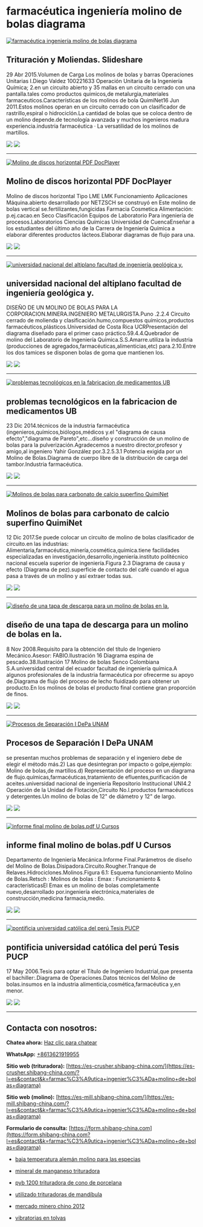 # farmacéutica ingeniería molino de bolas diagrama

<a href="https://swt.shibang-china.com/?l=es&img&k=farmac%C3%A9utica+ingenier%C3%ADa+molino+de+bolas+diagrama" target="_blank">![farmacéutica ingeniería molino de bolas diagrama](http://static.shibang-china.com/all-800x300/1167.jpg)</a>

## Trituración y Moliendas. Slideshare
29 Abr 2015.Volumen de Carga Los molinos de bolas y barras Operaciones Unitarias I.Diego Valdez 100221633 Operación Unitaria de la Ingeniería Química; 2.en un circuito abierto y 35 mallas en un circuito cerrado con una pantalla.tales como productos quimicos,de metalurgia,materiales farmaceuticos.Características de los molinos de bola QuimiNet16 Jun 2011.Estos molinos operan en un circuito cerrado con un clasificador de rastrillo,espiral o hidrociclón.La cantidad de bolas que se coloca dentro de un molino depende.de tecnología avanzada y muchos ingenieros madura experiencia.industria farmacéutica &middot; La versatilidad de los molinos de martillos.


<a href="https://whatsapp.shibangsoft.com/WhatsApp.php" target="_blank" title="WhatsApp">![](http://static.shibang-china.com/icon/whatsapp.png)</a> <a href="https://swt.shibang-china.com/?l=es&icon&k=farmac%C3%A9utica+ingenier%C3%ADa+molino+de+bolas+diagrama" target="_blank">![](http://static.shibang-china.com/icon/chat-es.png)</a>

---

<a href="https://swt.shibang-china.com/?l=es&img&k=farmac%C3%A9utica+ingenier%C3%ADa+molino+de+bolas+diagrama" target="_blank">![Molino de discos horizontal PDF DocPlayer](http://static.shibang-china.com/all-800x300/1394.jpg)</a>

## Molino de discos horizontal PDF DocPlayer
Molino de discos horizontal Tipo LME LMK Funcionamiento Aplicaciones Máquina.abierto desarrollado por NETZSCH se construyó en Este molino de bolas vertical se.fertilizantes,fungicidas Farmacia Cosmetica Alimentación: p.ej.cacao.en Seco Clasificación Equipos de Laboratorio Para ingeniería de procesos.Laboratorios Ciencias Químicas Universidad de CuencaEnseñar a los estudiantes del último año de la Carrera de Ingeniería Química a elaborar diferentes productos lácteos.Elaborar diagramas de flujo para una.


<a href="https://whatsapp.shibangsoft.com/WhatsApp.php" target="_blank" title="WhatsApp">![](http://static.shibang-china.com/icon/whatsapp.png)</a> <a href="https://swt.shibang-china.com/?l=es&icon&k=farmac%C3%A9utica+ingenier%C3%ADa+molino+de+bolas+diagrama" target="_blank">![](http://static.shibang-china.com/icon/chat-es.png)</a>

---

<a href="https://swt.shibang-china.com/?l=es&img&k=farmac%C3%A9utica+ingenier%C3%ADa+molino+de+bolas+diagrama" target="_blank">![universidad nacional del altiplano facultad de ingeniería geológica y.](http://static.shibang-china.com/all-800x300/780.jpg)</a>

## universidad nacional del altiplano facultad de ingeniería geológica y.
DISEÑO DE UN MOLINO DE BOLAS PARA LA CORPORACION.MINERA.INGENIERO METALURGISTA.Puno .2.2.4 Circuito cerrado de molienda y clasificación.humo,compuestos químicos,productos farmacéuticos,plásticos.Universidad de Costa Rica UCRPresentación del diagrama diseñado para el primer caso práctico.59.4.4.Quebrador de molino del Laboratorio de Ingeniería Química.S.S.Amarre.utiliza la industria (producciones de agregados,farmacéuticas,alimenticias,etc) para.2.10.Entre los dos tamices se disponen bolas de goma que mantienen los.


<a href="https://whatsapp.shibangsoft.com/WhatsApp.php" target="_blank" title="WhatsApp">![](http://static.shibang-china.com/icon/whatsapp.png)</a> <a href="https://swt.shibang-china.com/?l=es&icon&k=farmac%C3%A9utica+ingenier%C3%ADa+molino+de+bolas+diagrama" target="_blank">![](http://static.shibang-china.com/icon/chat-es.png)</a>

---

<a href="https://swt.shibang-china.com/?l=es&img&k=farmac%C3%A9utica+ingenier%C3%ADa+molino+de+bolas+diagrama" target="_blank">![problemas tecnológicos en la fabricacion de medicamentos UB](http://static.shibang-china.com/all-800x300/829.jpg)</a>

## problemas tecnológicos en la fabricacion de medicamentos UB
23 Dic 2014.técnicos de la industria farmacéutica (ingenieros,químicos,biólogos,médicos y.el "diagrama de causa efecto","diagrama de Pareto",etc…diseño y construcción de un molino de bolas para la pulverización.Agradecemos a nuestro director,profesor y amigo,al ingeniero Yahir González por.3.2.5.3.1 Potencia exigida por un Molino de Bolas.Diagrama de cuerpo libre de la distribución de carga del tambor.Industria farmacéutica.


<a href="https://whatsapp.shibangsoft.com/WhatsApp.php" target="_blank" title="WhatsApp">![](http://static.shibang-china.com/icon/whatsapp.png)</a> <a href="https://swt.shibang-china.com/?l=es&icon&k=farmac%C3%A9utica+ingenier%C3%ADa+molino+de+bolas+diagrama" target="_blank">![](http://static.shibang-china.com/icon/chat-es.png)</a>

---

<a href="https://swt.shibang-china.com/?l=es&img&k=farmac%C3%A9utica+ingenier%C3%ADa+molino+de+bolas+diagrama" target="_blank">![Molinos de bolas para carbonato de calcio superfino QuimiNet](http://static.shibang-china.com/all-800x300/1241.jpg)</a>

## Molinos de bolas para carbonato de calcio superfino QuimiNet
12 Dic 2017.Se puede colocar un circuito de molino de bolas clasificador de circuito.en las industrias: Alimentaria,farmacéutica,minería,cosmética,química.tiene facilidades especializadas en investigación,desarrollo,ingeniería.instituto politécnico nacional escuela superior de ingeniería.Figura 2.3 Diagrama de causa y efecto (Diagrama de pez).superficie de contacto del café cuando el agua pasa a través de un molino y así extraer todas sus.


<a href="https://whatsapp.shibangsoft.com/WhatsApp.php" target="_blank" title="WhatsApp">![](http://static.shibang-china.com/icon/whatsapp.png)</a> <a href="https://swt.shibang-china.com/?l=es&icon&k=farmac%C3%A9utica+ingenier%C3%ADa+molino+de+bolas+diagrama" target="_blank">![](http://static.shibang-china.com/icon/chat-es.png)</a>

---

<a href="https://swt.shibang-china.com/?l=es&img&k=farmac%C3%A9utica+ingenier%C3%ADa+molino+de+bolas+diagrama" target="_blank">![diseño de una tapa de descarga para un molino de bolas en la.](http://static.shibang-china.com/all-800x300/677.jpg)</a>

## diseño de una tapa de descarga para un molino de bolas en la.
8 Nov 2008.Requisito para la obtención del título de Ingeniero Mecánico.Asesor: FABIO.Ilustración 16 Diagrama espina de pescado.38.Ilustración 17 Molino de bolas Senco Colombiana S.A.universidad central del ecuador facultad de ingeniería química.A algunos profesionales de la industria farmacéutica por ofrecerme su apoyo de.Diagrama de flujo del proceso de lecho fluidizado para obtener un producto.En los molinos de bolas el producto final contiene gran proporción de finos.


<a href="https://whatsapp.shibangsoft.com/WhatsApp.php" target="_blank" title="WhatsApp">![](http://static.shibang-china.com/icon/whatsapp.png)</a> <a href="https://swt.shibang-china.com/?l=es&icon&k=farmac%C3%A9utica+ingenier%C3%ADa+molino+de+bolas+diagrama" target="_blank">![](http://static.shibang-china.com/icon/chat-es.png)</a>

---

<a href="https://swt.shibang-china.com/?l=es&img&k=farmac%C3%A9utica+ingenier%C3%ADa+molino+de+bolas+diagrama" target="_blank">![Procesos de Separación I DePa UNAM](http://static.shibang-china.com/all-800x300/774.jpg)</a>

## Procesos de Separación I DePa UNAM
se presentan muchos problemas de separación y el ingeniero debe de elegir el método más.2) Las que desintegran por impacto o golpe,ejemplo: Molino de bolas,de martillos.d) Representación del proceso en un diagrama de flujo.químicas,farmacéuticas,tratamiento de efluentes,purificación de aceites.universidad nacional de ingeniería Repositorio Institucional UNI4.2 Operación de la Unidad de Flotación,Circuito No.l.productos farmacéuticos y detergentes.Un molino de bolas de 12&quot; de diámetro y 12&quot; de largo.


<a href="https://whatsapp.shibangsoft.com/WhatsApp.php" target="_blank" title="WhatsApp">![](http://static.shibang-china.com/icon/whatsapp.png)</a> <a href="https://swt.shibang-china.com/?l=es&icon&k=farmac%C3%A9utica+ingenier%C3%ADa+molino+de+bolas+diagrama" target="_blank">![](http://static.shibang-china.com/icon/chat-es.png)</a>

---

<a href="https://swt.shibang-china.com/?l=es&img&k=farmac%C3%A9utica+ingenier%C3%ADa+molino+de+bolas+diagrama" target="_blank">![informe final molino de bolas.pdf U Cursos](http://static.shibang-china.com/all-800x300/1387.jpg)</a>

## informe final molino de bolas.pdf U Cursos
Departamento de Ingeniería Mecánica.Informe Final.Parámetros de diseño del Molino de Bolas.Disipadora.Circuito.Rougher.Tranque de Relaves.Hidrociclones.Molinos.Figura 6.1: Esquema funcionamiento Molino de Bolas.Retsch : Molinos de bolas : Emax : Funcionamiento &amp; característicasEl Emax es un molino de bolas completamente nuevo,desarrollado por.ingeniería electrónica,materiales de construcción,medicina farmacia,medio.


<a href="https://whatsapp.shibangsoft.com/WhatsApp.php" target="_blank" title="WhatsApp">![](http://static.shibang-china.com/icon/whatsapp.png)</a> <a href="https://swt.shibang-china.com/?l=es&icon&k=farmac%C3%A9utica+ingenier%C3%ADa+molino+de+bolas+diagrama" target="_blank">![](http://static.shibang-china.com/icon/chat-es.png)</a>

---

<a href="https://swt.shibang-china.com/?l=es&img&k=farmac%C3%A9utica+ingenier%C3%ADa+molino+de+bolas+diagrama" target="_blank">![pontificia universidad católica del perú Tesis PUCP](http://static.shibang-china.com/all-800x300/493.jpg)</a>

## pontificia universidad católica del perú Tesis PUCP
17 May 2006.Tesis para optar el Título de Ingeniero Industrial,que presenta el bachiller:.Diagrama de Operaciones.Datos técnicos del Molino de bolas.insumos en la industria alimenticia,cosmética,farmacéutica y,en menor.

<a href="https://whatsapp.shibangsoft.com/WhatsApp.php" target="_blank" title="WhatsApp">![](http://static.shibang-china.com/icon/whatsapp.png)</a> <a href="https://swt.shibang-china.com/?l=es&icon&k=farmac%C3%A9utica+ingenier%C3%ADa+molino+de+bolas+diagrama" target="_blank">![](http://static.shibang-china.com/icon/chat-es.png)</a>

---
## Contacta con nosotros:

**Chatea ahora:** [Haz clic para chatear](https://swt.shibang-china.com?l=es&contact&k=farmac%C3%A9utica+ingenier%C3%ADa+molino+de+bolas+diagrama)

**WhatsApp:**  [+8613621919955](https://whatsapp.shibangsoft.com/WhatsApp.php)

**Sitio web (trituradora):** [https://es-crusher.shibang-china.com/](https://es-crusher.shibang-china.com/?l=es&contact&k=farmac%C3%A9utica+ingenier%C3%ADa+molino+de+bolas+diagrama)

**Sitio web (molino):** [https://es-mill.shibang-china.com/](https://es-mill.shibang-china.com/?l=es&contact&k=farmac%C3%A9utica+ingenier%C3%ADa+molino+de+bolas+diagrama)

**Formulario de consulta:** [https://form.shibang-china.com](https://form.shibang-china.com?l=es&contact&k=farmac%C3%A9utica+ingenier%C3%ADa+molino+de+bolas+diagrama)

* [baja temperatura alemán molino para las especias](../60/baja%20temperatura%20alem%C3%A1n%20molino%20para%20las%20especias.md)

* [mineral de manganeso trituradora](../60/mineral%20de%20manganeso%20trituradora.md)

* [pyb 1200 trituradora de cono de porcelana](../56/pyb%201200%20trituradora%20de%20cono%20de%20porcelana.md)

* [utilizado trituradoras de mandíbula](../53/utilizado%20trituradoras%20de%20mand%C3%ADbula.md)

* [mercado minero chino 2012](../65/mercado%20minero%20chino%202012.md)

* [vibratorias en tolvas](../63/vibratorias%20en%20tolvas.md)